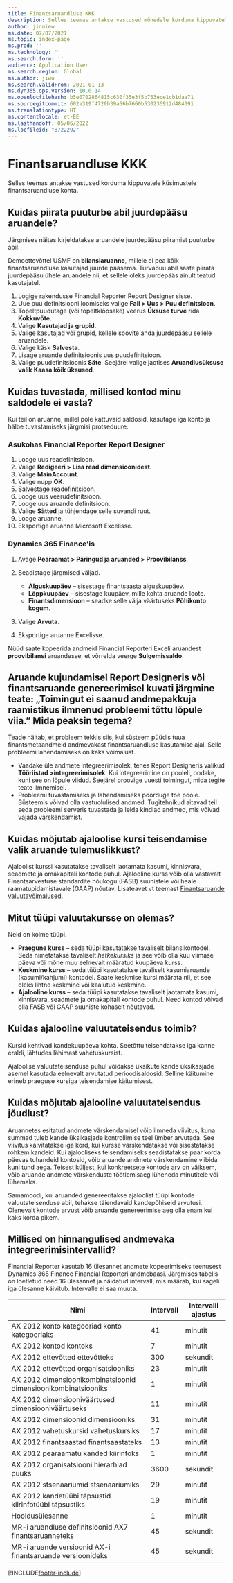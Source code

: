```yaml
---
title: Finantsaruandluse KKK
description: Selles teemas antakse vastused mõnedele korduma kippuvatele küsimustele finantsaruandluse kohta.
author: jinniew
ms.date: 07/07/2021
ms.topic: index-page
ms.prod: ''
ms.technology: ''
ms.search.form: ''
audience: Application User
ms.search.region: Global
ms.author: jiwo
ms.search.validFrom: 2021-01-13
ms.dyn365.ops.version: 10.0.14
ms.openlocfilehash: b5e0702864815c630f35e3f5b753ece1cb1daa71
ms.sourcegitcommit: 602a319f4720b39a56b7660b530236912d484391
ms.translationtype: HT
ms.contentlocale: et-EE
ms.lasthandoff: 05/06/2022
ms.locfileid: "8722292"
---
```

# <a name="financial-reporting-faq"></a>Finantsaruandluse KKK

Selles teemas antakse vastused korduma kippuvatele küsimustele finantsaruandluse kohta.

## <a name="how-do-i-restrict-access-to-a-report-by-using-tree-security"></a>Kuidas piirata puuturbe abil juurdepääsu aruandele?

Järgmises näites kirjeldatakse aruandele juurdepääsu piiramist puuturbe abil.

Demoettevõttel USMF on **bilansiaruanne**, millele ei pea kõik finantsaruandluse kasutajad juurde pääsema. Turvapuu abil saate piirata juurdepääsu ühele aruandele nii, et sellele oleks juurdepääs ainult teatud kasutajatel.

1. Logige rakendusse Financial Reporter Report Designer sisse.
2. Uue puu definitsiooni loomiseks valige **Fail \> Uus \> Puu definitsioon**.
3. Topeltpuudutage (või topeltklõpsake) veerus **Üksuse turve** rida **Kokkuvõte**.
4. Valige **Kasutajad ja grupid**.
5. Valige kasutajad või grupid, kellele soovite anda juurdepääsu sellele aruandele.
6. Valige käsk **Salvesta**.
7. Lisage aruande definitsioonis uus puudefinitsioon.
8. Valige puudefinitsioonis **Säte**. Seejärel valige jaotises **Aruandlusüksuse valik** **Kaasa kõik üksused**.

## <a name="how-do-i-identify-which-accounts-dont-match-my-balances"></a>Kuidas tuvastada, millised kontod minu saldodele ei vasta?

Kui teil on aruanne, millel pole kattuvaid saldosid, kasutage iga konto ja hälbe tuvastamiseks järgmisi protseduure.

### <a name="in-financial-reporter-report-designer"></a>Asukohas Financial Reporter Report Designer

1. Looge uus readefinitsioon.
2. Valige **Redigeeri \> Lisa read dimensioonidest**.
3. Valige **MainAccount**.
4. Valige nupp **OK**.
5. Salvestage readefinitsioon.
6. Looge uus veerudefinitsioon.
7. Looge uus aruande definitsioon.
8. Valige **Sätted** ja tühjendage selle suvandi ruut.
9. Looge aruanne. 
10. Eksportige aruanne Microsoft Excelisse.

### <a name="in-dynamics-365-finance"></a>Dynamics 365 Finance'is

1. Avage **Pearaamat \> Päringud ja aruanded \> Proovibilanss**.
2. Seadistage järgmised väljad.

    - **Alguskuupäev** – sisestage finantsaasta alguskuupäev.
    - **Lõppkuupäev** – sisestage kuupäev, mille kohta aruande loote.
    - **Finantsdimensioon** – seadke selle välja väärtuseks **Põhikonto kogum**.

3. Valige **Arvuta**.
4. Eksportige aruanne Excelisse.

Nüüd saate kopeerida andmeid Financial Reporteri Exceli aruandest **proovibilansi** aruandesse, et võrrelda veerge **Sulgemissaldo**.

## <a name="when-i-design-a-report-in-report-designer-or-when-i-generate-a-financial-report-i-received-the-following-message-the-operation-could-not-be-completed-due-to-a-problem-in-the-data-provider-framework-how-should-i-respond"></a>Aruande kujundamisel Report Designeris või finantsaruande genereerimisel kuvati järgmine teate: „Toimingut ei saanud andmepakkuja raamistikus ilmnenud probleemi tõttu lõpule viia.” Mida peaksin tegema?

Teade näitab, et probleem tekkis siis, kui süsteem püüdis tuua finantsmetaandmeid andmevakast finantsaruandluse kasutamise ajal. Selle probleemi lahendamiseks on kaks võimalust.

- Vaadake üle andmete integreerimisolek, tehes Report Designeris valikud **Tööriistad \>integreerimisolek**. Kui integreerimine on pooleli, oodake, kuni see on lõpule viidud. Seejärel proovige uuesti toimingut, mida tegite teate ilmnemisel.
- Probleemi tuvastamiseks ja lahendamiseks pöörduge toe poole. Süsteemis võivad olla vastuolulised andmed. Tugitehnikud aitavad teil seda probleemi serveris tuvastada ja leida kindlad andmed, mis võivad vajada värskendamist.

## <a name="how-does-the-selection-of-historical-rate-translation-affect-report-performance"></a>Kuidas mõjutab ajaloolise kursi teisendamise valik aruande tulemuslikkust?

Ajaloolist kurssi kasutatakse tavaliselt jaotamata kasumi, kinnisvara, seadmete ja omakapitali kontode puhul. Ajalooline kurss võib olla vastavalt Finantsarvestuse standardite nõukogu (FASB) suunistele või heale raamatupidamistavale (GAAP) nõutav. Lisateavet vt teemast [Finantsaruande valuutavõimalused](financial-reporting-currency-capability.md).

## <a name="how-many-types-of-currency-rate-are-there"></a>Mitut tüüpi valuutakursse on olemas?

Neid on kolme tüüpi.

- **Praegune kurss** – seda tüüpi kasutatakse tavaliselt bilansikontodel. Seda nimetatakse tavaliselt *hetkekursiks* ja see võib olla kuu viimase päeva või mõne muu eelnevalt määratud kuupäeva kurss.
- **Keskmine kurss** – seda tüüpi kasutatakse tavaliselt kasumiaruande (kasumi/kahjumi) kontodel. Saate keskmise kursi määrata nii, et see oleks lihtne keskmine või kaalutud keskmine.
- **Ajalooline kurss** – seda tüüpi kasutatakse tavaliselt jaotamata kasumi, kinnisvara, seadmete ja omakapitali kontode puhul. Need kontod võivad olla FASB või GAAP suuniste kohaselt nõutavad.

## <a name="how-does-historical-currency-translation-work"></a>Kuidas ajalooline valuutateisendus toimib?

Kursid kehtivad kandekuupäeva kohta. Seetõttu teisendatakse iga kanne eraldi, lähtudes lähimast vahetuskursist.

Ajaloolise valuutateisenduse puhul võidakse üksikute kande üksikasjade asemel kasutada eelnevalt arvutatud perioodisaldosid. Selline käitumine erineb praeguse kursiga teisendamise käitumisest.

## <a name="how-does-historical-currency-translation-affect-performance"></a>Kuidas mõjutab ajalooline valuutateisendus jõudlust?

Aruannetes esitatud andmete värskendamisel võib ilmneda viivitus, kuna summad tuleb kande üksikasjade kontrollimise teel ümber arvutada. See viivitus käivitatakse iga kord, kui kursse värskendatakse või sisestatakse rohkem kandeid. Kui ajalooliseks teisendamiseks seadistatakse paar korda päevas tuhandeid kontosid, võib aruande andmete värskendamine viibida kuni tund aega. Teisest küljest, kui konkreetsete kontode arv on väiksem, võib aruande andmete värskenduste töötlemisaeg lüheneda minutitele või lühemaks.

Samamoodi, kui aruanded genereeritakse ajaloolist tüüpi kontode valuutateisenduse abil, tehakse täiendavaid kandepõhiseid arvutusi. Olenevalt kontode arvust võib aruande genereerimise aeg olla enam kui kaks korda pikem.

## <a name="what-are-the-estimated-data-mart-integration-intervals"></a>Millised on hinnangulised andmevaka integreerimisintervallid?

Financial Reporter kasutab 16 ülesannet andmete kopeerimiseks teenusest Dynamics 365 Finance Financial Reporteri andmebaasi. Järgmises tabelis on loetletud need 16 ülesannet ja näidatud intervall, mis määrab, kui sageli iga ülesanne käivitub. Intervalle ei saa muuta.

| Nimi                                                       | Intervall | Intervalli ajastus |
|------------------------------------------------------------|----------|-----------------|
| AX 2012 konto kategooriad konto kategooriaks            | 41       | minutit         |
| AX 2012 kontod kontoks                                | 7        | minutit         |
| AX 2012 ettevõtted ettevõtteks                               | 300      | sekundit         |
| AX 2012 ettevõtted organisatsiooniks                          | 23       | minutit         |
| AX 2012 dimensioonikombinatsioonid dimensioonikombinatsiooniks    | 1        | minutit         |
| AX 2012 dimensiooniväärtused dimensiooniväärtuseks                | 11       | minutit         |
| AX 2012 dimensioonid dimensiooniks                            | 31       | minutit         |
| AX 2012 vahetuskursid vahetuskursiks                    | 17       | minutit         |
| AX 2012 finantsaastad finantsaastateks                        | 13       | minutit         |
| AX 2012 pearaamatu kanded kiirinfoks                | 1        | minutit         |
| AX 2012 organisatsiooni hierarhiad puuks                   | 3600    | sekundit         |
| AX 2012 stsenaariumid stsenaariumiks                              | 29       | minutit         |
| AX 2012 kandetüübi täpsustid kiirinfotüübi täpsustiks | 19       | minutit         |
| Hooldusülesanne                                           | 1        | minutit         |
| MR-i aruandluse definitsioonid AX7 finantsaruanneteks             | 45       | sekundit         |
| MR-i aruande versioonid AX-i finantsaruande versioonideks         | 45       | sekundit         |

[!INCLUDE[footer-include](../../includes/footer-banner.md)]
